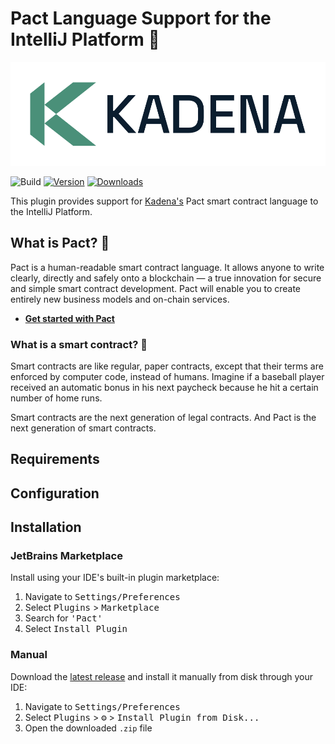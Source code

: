 # Pact Language Support for the IntelliJ Platform 🚀

<p align="center">
    <picture>
        <source srcset="./images/kadena-logotype-light.svg" media="(prefers-color-scheme: dark)"/>
        <img src="./images/kadena-logotype-dark.svg" width="830" alt="Kadena logo" />
    </picture>
</p>

![Build](https://github.com/lukeribchester/pact-intellij/workflows/Build/badge.svg)
[![Version](https://img.shields.io/jetbrains/plugin/v/20532.svg)](https://plugins.jetbrains.com/plugin/20532)
[![Downloads](https://img.shields.io/jetbrains/plugin/d/20532.svg)](https://plugins.jetbrains.com/plugin/20532)

<!-- Plugin description -->
This plugin provides support for [Kadena's](https://kadena.io/) Pact smart contract language to the IntelliJ Platform.

## What is Pact? 🤝
Pact is a human-readable smart contract language. It allows anyone to write clearly, directly and safely onto a 
blockchain — a true innovation for secure and simple smart contract development. Pact will enable you to create 
entirely new business models and on-chain services.

- [**Get started with Pact**](https://docs.kadena.io/pact/beginner)

### What is a smart contract? 📑

Smart contracts are like regular, paper contracts, except that their terms are enforced by computer code, instead of 
humans. Imagine if a baseball player received an automatic bonus in his next paycheck because he hit a certain number 
of home runs.

Smart contracts are the next generation of legal contracts. And Pact is the next generation of smart contracts.

## Requirements

## Configuration
<!-- Plugin description end -->

## Installation

### JetBrains Marketplace

Install using your IDE's built-in plugin marketplace:

1. Navigate to <kbd>Settings/Preferences</kbd>
2. Select <kbd>Plugins</kbd> > <kbd>Marketplace</kbd>
3. Search for <kbd>'Pact'</kbd>
4. Select <kbd>Install Plugin</kbd>

### Manual

Download the [latest release](https://github.com/lukeribchester/pact-intellij/releases/latest) and install it manually 
from disk through your IDE:

1. Navigate to <kbd>Settings/Preferences</kbd>
2. Select <kbd>Plugins</kbd> > <kbd>⚙️</kbd> > <kbd>Install Plugin from Disk...</kbd>
3. Open the downloaded `.zip` file
